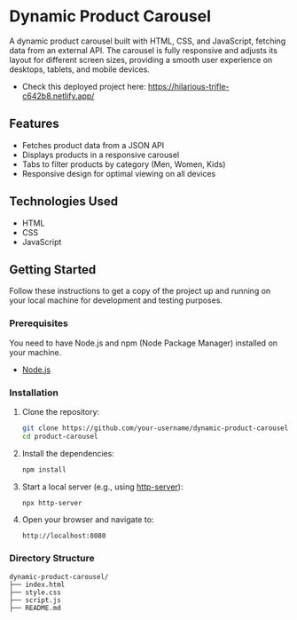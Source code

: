 # Dynamic Product Carousel

A dynamic product carousel built with HTML, CSS, and JavaScript, fetching data from an external API. The carousel is fully responsive and adjusts its layout for different screen sizes, providing a smooth user experience on desktops, tablets, and mobile devices.

- Check this deployed project here: https://hilarious-trifle-c642b8.netlify.app/

## Features

- Fetches product data from a JSON API
- Displays products in a responsive carousel
- Tabs to filter products by category (Men, Women, Kids)
- Responsive design for optimal viewing on all devices

## Technologies Used

- HTML
- CSS
- JavaScript

## Getting Started

Follow these instructions to get a copy of the project up and running on your local machine for development and testing purposes.

### Prerequisites

You need to have Node.js and npm (Node Package Manager) installed on your machine.

- [Node.js](https://nodejs.org/)

### Installation

1. Clone the repository:

    ```sh
    git clone https://github.com/your-username/dynamic-product-carousel.git
    cd product-carousel
    ```

2. Install the dependencies:

    ```sh
    npm install
    ```

3. Start a local server (e.g., using [http-server](https://www.npmjs.com/package/http-server)):

    ```sh
    npx http-server
    ```

4. Open your browser and navigate to:

    ```
    http://localhost:8080
    ```

### Directory Structure

```plaintext
dynamic-product-carousel/
├── index.html
├── style.css
├── script.js
├── README.md
